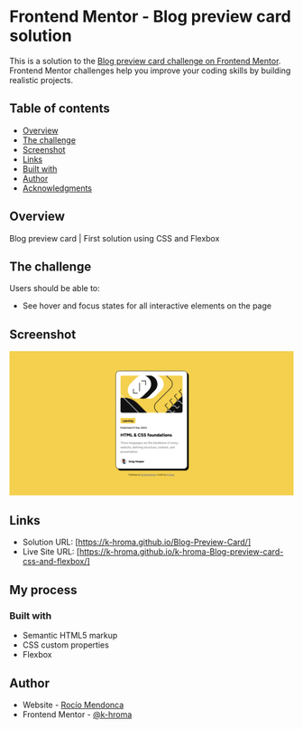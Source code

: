 # Frontend Mentor - Blog preview card solution

This is a solution to the [Blog preview card challenge on Frontend Mentor](https://www.frontendmentor.io/challenges/blog-preview-card-ckPaj01IcS). Frontend Mentor challenges help you improve your coding skills by building realistic projects. 

## Table of contents

- [Overview](#overview)
- [The challenge](#the-challenge)
- [Screenshot](#screenshot)
- [Links](#links)
- [Built with](#built-with)
- [Author](#author)
- [Acknowledgments](#acknowledgments)


## Overview

Blog preview card | First solution using CSS and Flexbox

## The challenge

Users should be able to:

- See hover and focus states for all interactive elements on the page

## Screenshot

![Blog Preview Card](./assets/images/Screenshot.png)

## Links

- Solution URL: [https://k-hroma.github.io/Blog-Preview-Card/]
- Live Site URL: [https://k-hroma.github.io/k-hroma-Blog-preview-card-css-and-flexbox/]
## My process

### Built with

- Semantic HTML5 markup
- CSS custom properties
- Flexbox


## Author

- Website - [Rocío Mendonca](https://www.linkedin.com/in/rocio-mendonca-gainza-/)
- Frontend Mentor - [@k-hroma](https://www.frontendmentor.io/profile/k-hroma)
